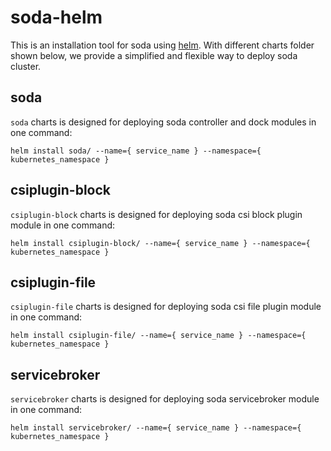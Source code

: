 # soda-helm
This is an installation tool for soda using [helm](https://github.com/kubernetes/helm).
With different charts folder shown below, we provide a simplified and flexible way to
deploy soda cluster.

## soda
`soda` charts is designed for deploying soda controller and dock modules in one
command:
```shell
helm install soda/ --name={ service_name } --namespace={ kubernetes_namespace }
```

## csiplugin-block
`csiplugin-block` charts is designed for deploying soda csi block plugin module in one command:
```shell
helm install csiplugin-block/ --name={ service_name } --namespace={ kubernetes_namespace }
```

## csiplugin-file
`csiplugin-file` charts is designed for deploying soda csi file plugin module in one command:
```shell
helm install csiplugin-file/ --name={ service_name } --namespace={ kubernetes_namespace }
```

## servicebroker
`servicebroker` charts is designed for deploying soda servicebroker module in one
command:
```shell
helm install servicebroker/ --name={ service_name } --namespace={ kubernetes_namespace }
```
